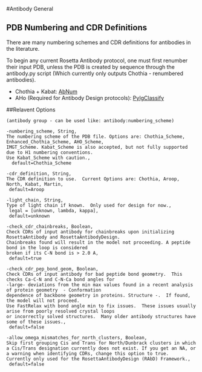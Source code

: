 #Antibody General

## PDB Numbering and CDR Definitions

There are many numbering schemes and CDR definitions for antibodies in the literature.

To begin any current Rosetta Antibody protocol, one must first renumber their input PDB, unless the PDB is created by sequence through the antibody.py script (Which currently only outputs Chothia - renumbered antibodies).

- Chothia + Kabat: [AbNum](http://www.bioinf.org.uk/abs/abnum/)
- AHo (Required for Antibody Design protocols): [PyIgClassify](http://dunbrack2.fccc.edu/PyIgClassify/)

##Relavent Options

```
(antibody group - can be used like: antibody:numbering_scheme)

-numbering_scheme, String,
The numbering scheme of the PDB file. Options are: Chothia_Scheme, Enhanced_Chothia_Scheme, AHO_Scheme, 
IMGT_Scheme. Kabat_Scheme is also accepted, but not fully supported due to H1 numbering conventions.  
Use Kabat_Scheme with caution.,
  default=Chothia_Scheme

-cdr_definition, String,
The CDR definition to use.  Current Options are: Chothia, Aroop, North, Kabat, Martin,
 default=Aroop

-light_chain, String,
Type of light chain if known.  Only used for design for now.,
 legal = [unknown, lambda, kappa],
 default=unknown

-check_cdr_chainbreaks, Boolean,
Check CDRs of input antibody for chainbreaks upon initializing RosettaAntibody and RosettaAntibodyDesign. 
Chainbreaks found will result in the model not proceeding. A peptide bond in the loop is considered 
broken if its C-N bond is > 2.0 A,
 default=true

-check_cdr_pep_bond_geom, Boolean,
Check CDRs of input antibody for bad peptide bond geometry.  This checks Ca-C-N and C-N-Ca bond angles for 
-large- deviations from the min max values found in a recent analysis of protein geometry  - Conformation 
dependence of backbone geometry in proteins. Structure -.  If found, the model will not proceed.  
Use FastRelax with bond angle min to fix issues.  These issues usually arise from poorly resolved crystal loops 
or incorrectly solved structures.  Many older antibody structures have some of these issues.,
 default=false

-allow_omega_mismatches_for_north_clusters, Boolean,
Skip first grouping Cis and Trans for North/Dunbrack clusters in which a Cis/Trans designation currently does not exist. If you get an NA, or a warning when identifying CDRs, change this option to true.  Currently only used for the RosettaAntibodyDesign (RAbD) Framework.,
 default=false
```